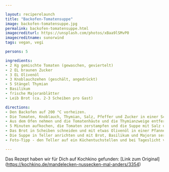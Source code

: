 ```yaml
---

layout: reciperelaunch
title: "Backofen-Tomatensuppe"
image: backofen-tomatensuppe.jpg
permalink: backofen-tomatensuppe.html
imagecrediturl: https://unsplash.com/photos/xBaa9lSMvP0
imagecreditname: sunorwind
tags: vegan, vegi

persons: 5

ingredients:
- 2 Kg gemischte Tomaten (gewaschen, geviertelt)
- 2 EL braunen Zucker
- 3 EL Olivenöl
- 3 Knoblauchzehen (geschält, angedrückt)
- 5 Stängel Thymian
- Basilikum
- frische Majoranblätter
- Leib Brot (ca. 2-3 Scheiben pro Gast)

directions:
- Den Backofen auf 200 °C vorheizen.
- Die Tomaten, Knoblauch, Thymian, Salz, Pfeffer und Zucker in einer Schüssel mischen auf - ein tiefes Backblech verteilen und für 60-70 Min. auf der mittleren Schiene garen.
- Aus dem Ofen nehmen und die Tomatenhäute und die Thymianzweige entfernen und den Rest in einen Topf giessen und mit 200-250 ml Wasser auffüllen.
- 5 Minuten aufkochen, die Tomaten zerstampfen und die Suppe mit Salz und Pfeffer abschmecken (Pürieren geht auch, dadurch wird die Farbe aber heller).
- Das Brot in Scheiben schneiden und mit etwas Olivenöl in einer Pfanne rösten.
- Die Suppe in Teller anrichten und mit Brot, Basilikum und Majoran servieren.
- Foto-Tipp - den Teller auf ein Küchentuchstellen und bei Tageslicht von oben fotografieren.

---
```


Das Rezept haben wir für Dich auf Kochkino gefunden: [Link zum Original] (https://kochkino.de/mandelecken-nussecken-mal-anders/3354)
